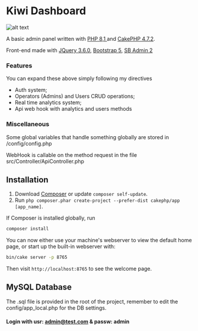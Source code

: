 # Kiwi Dashboard

![alt text](https://static.wikia.nocookie.net/vsbattles/images/e/ea/Kiwi.png)

A basic admin panel written with [PHP 8,1 ](https://www.php.net/releases/8.1/en.php) and [CakePHP 4.7.2](https://cakephp.org).

Front-end made with [JQuery 3.6.0](https://jquery.com/), [Bootstrap 5](https://getbootstrap.com/docs/5.0/getting-started/introduction/), [SB Admin 2](https://startbootstrap.com/theme/sb-admin-2) 

### Features
You can expand these above simply following my directives


- Auth system;
- Operators (Admins) and Users CRUD operations;
- Real time analytics system;
- Api web hook with analytics and users methods

### Miscellaneous

Some global variables that handle something globally are stored in /config/config.php

WebHook is callable on the method request in the file src/Controller/ApiController.php
## Installation

1. Download [Composer](https://getcomposer.org/doc/00-intro.md) or update `composer self-update`.
2. Run `php composer.phar create-project --prefer-dist cakephp/app [app_name]`.

If Composer is installed globally, run

```bash
composer install
```

You can now either use your machine's webserver to view the default home page, or start
up the built-in webserver with:

```bash
bin/cake server -p 8765
```

Then visit `http://localhost:8765` to see the welcome page.

## MySQL Database

The .sql file is provided in the root of the project, remember to edit the config/app_local.php for the DB settings.

#### Login with usr: admin@test.com & passw: admin
